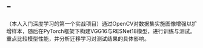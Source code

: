 # -
（本人入门深度学习的第一个实战项目）通过OpenCV对数据集实施图像增强以扩增样本，随后在PyTorch框架下构建VGG16与RESNet18模型，进行训练与测试。重点比较模型性能，并分析迁移学习对测试结果的具体影响。
